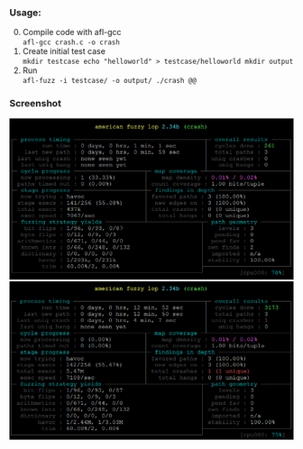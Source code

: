 ### Usage:
0. Compile code with afl-gcc    
		```
		afl-gcc crash.c -o crash
		```
0. Create initial test case    
		```
		mkdir testcase
		echo "helloworld" > testcase/helloworld
		mkdir output
		```
0. Run    
		```
		afl-fuzz -i testcase/ -o output/ ./crash @@
		```

### Screenshot
![Init](screenshot/afl-mon.png)
![Got crash](screenshot/afl-crash.png)

